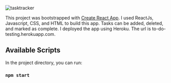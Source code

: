 ![tasktracker](https://user-images.githubusercontent.com/47950900/179059488-d8ff280b-3eee-46fa-ba71-ff5e8d41d0ca.jpg)


This project was bootstrapped with [Create React App](https://github.com/facebook/create-react-app). I used ReactJs, Javascript, CSS, and HTML to build this app. Tasks can be added, deleted, and marked as complete. I deployed the app using Heroku. The url is to-do-testing.herokuapp.com.

## Available Scripts

In the project directory, you can run:

### `npm start`

